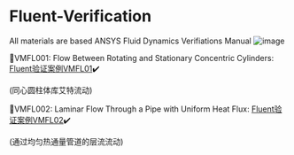 # Fluent-Verification
All materials are based ANSYS Fluid Dynamics Verifiations Manual
![image](https://user-images.githubusercontent.com/78484560/175250008-06b93818-2a38-4814-89a2-1996c2464ff5.png)

:beginner:VMFL001: Flow Between Rotating and Stationary Concentric Cylinders: [Fluent验证案例VMFL01](Fluent验证案例VMFL01.md):heavy_check_mark:

(同心圆柱体库艾特流动)

:beginner:VMFL002: Laminar Flow Through a Pipe with Uniform Heat Flux: [Fluent验证案例VMFL02](Fluent验证案例VMFL02.md):heavy_check_mark:

(通过均匀热通量管道的层流流动)

